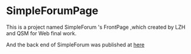# SimpleForumPage

This is a project named SimpleForum 's FrontPage ,which created by LZH and QSM for Web final work.

And the back end of SimpleForum was published at [here](https://github.com/1528344561/SimpleForumPro)